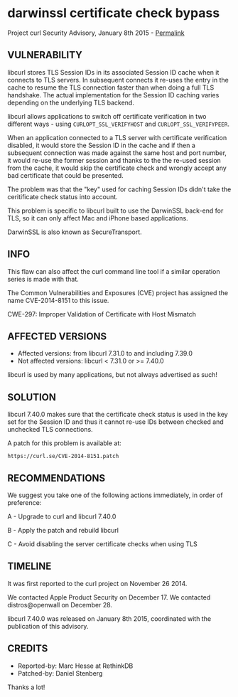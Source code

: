 darwinssl certificate check bypass
==================================

Project curl Security Advisory, January 8th 2015 -
[Permalink](https://curl.se/docs/CVE-2014-8151.html)

VULNERABILITY
-------------

libcurl stores TLS Session IDs in its associated Session ID cache when it
connects to TLS servers. In subsequent connects it re-uses the entry in the
cache to resume the TLS connection faster than when doing a full TLS
handshake. The actual implementation for the Session ID caching varies
depending on the underlying TLS backend.

libcurl allows applications to switch off certificate verification in two
different ways - using `CURLOPT_SSL_VERIFYHOST` and `CURLOPT_SSL_VERIFYPEER`.

When an application connected to a TLS server with certificate verification
disabled, it would store the Session ID in the cache and if then a subsequent
connection was made against the same host and port number, it would re-use the
former session and thanks to the the re-used session from the cache, it would
skip the certificate check and wrongly accept any bad certificate that could
be presented.

The problem was that the "key" used for caching Session IDs didn't take the
ceritificate check status into account.

This problem is specific to libcurl built to use the DarwinSSL back-end for
TLS, so it can only affect Mac and iPhone based applications.

DarwinSSL is also known as SecureTransport.

INFO
----

This flaw can also affect the curl command line tool if a similar operation
series is made with that.

The Common Vulnerabilities and Exposures (CVE) project has assigned the name
CVE-2014-8151 to this issue.

CWE-297: Improper Validation of Certificate with Host Mismatch

AFFECTED VERSIONS
-----------------

- Affected versions: from libcurl 7.31.0 to and including 7.39.0
- Not affected versions: libcurl < 7.31.0 or >= 7.40.0

libcurl is used by many applications, but not always advertised as such!

SOLUTION
------------

libcurl 7.40.0 makes sure that the certificate check status is used in the key
set for the Session ID and thus it cannot re-use IDs between checked and
unchecked TLS connections.

A patch for this problem is available at:

    https://curl.se/CVE-2014-8151.patch

RECOMMENDATIONS
---------------

We suggest you take one of the following actions immediately, in order of
preference:

A - Upgrade to curl and libcurl 7.40.0

B - Apply the patch and rebuild libcurl

C - Avoid disabling the server certificate checks when using TLS

TIMELINE
---------

It was first reported to the curl project on November 26 2014.

We contacted Apple Product Security on December 17. We contacted
distros@openwall on December 28.

libcurl 7.40.0 was released on January 8th 2015, coordinated with the
publication of this advisory.

CREDITS
-------

- Reported-by: Marc Hesse at RethinkDB
- Patched-by: Daniel Stenberg

Thanks a lot!
